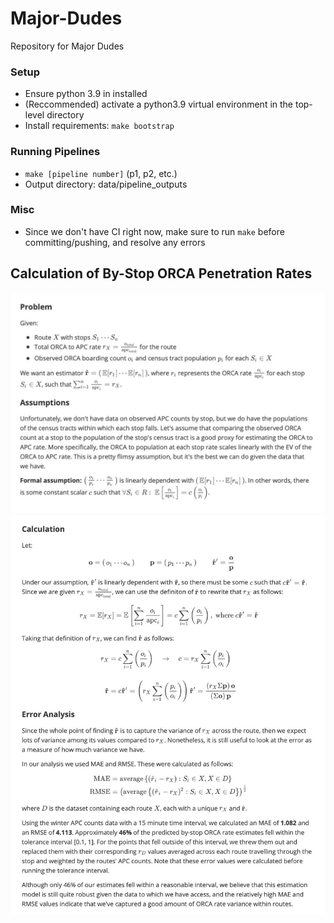 # Major-Dudes
Repository for Major Dudes

### Setup
* Ensure python 3.9 in installed
* (Reccommended) activate a python3.9 virtual environment in the top-level directory
* Install requirements: `make bootstrap`

### Running Pipelines
* `make [pipeline number]` (p1, p2, etc.)
* Output directory: data/pipeline_outputs

### Misc
* Since we don't have CI right now, make sure to run `make` before committing/pushing, and resolve any errors

## Calculation of By-Stop ORCA Penetration Rates

![](docs/img/rates-1.jpg)
![](docs/img/rates-2.jpg)

